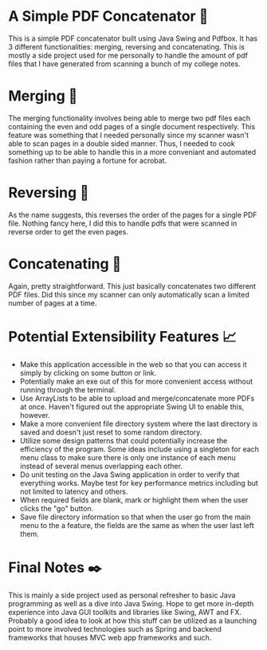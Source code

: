 # A Simple PDF Concatenator :page_facing_up:
This is a simple PDF concatenator built using Java Swing and Pdfbox. It has 3 different functionalities: merging, reversing and concatenating. This is mostly a side project used for me personally to handle the amount of pdf files that I have generated from scanning a bunch of my college notes. 

# Merging :bookmark_tabs:
The merging functionality involves being able to merge two pdf files each containing the even and odd pages of a single document respectively. This feature was something that I needed personally since my scanner wasn't able to scan pages in a double sided manner. Thus, I needed to cook something up to be able to handle this in a more conveniant and automated fashion rather than paying a fortune for acrobat. 

# Reversing :page_with_curl:
As the name suggests, this reverses the order of the pages for a single PDF file. Nothing fancy here, I did this to handle pdfs that were scanned in reverse order to get the even pages. 

# Concatenating :file_folder:
Again, pretty straightforward. This just basically concatenates two different PDF files. Did this since my scanner can only automatically scan a limited number of pages at a time. 

# Potential Extensibility Features :chart_with_upwards_trend:
- Make this application accessible in the web so that you can access it simply by clicking on some button or link. 
- Potentially make an exe out of this for more convenient access without running through the terminal. 
- Use ArrayLists to be able to upload and merge/concatenate more PDFs at once. Haven't figured out the appropriate Swing UI to enable this, however.
- Make a more convenient file directory system where the last directory is saved and doesn't just reset to some random directory.
- Utilize some design patterns that could potentially increase the efficiency of the program. Some ideas include using a singleton for each menu class to make sure there is only one instance of each menu instead of several menus overlapping each other.
- Do unit testing on the Java Swing application in order to verify that everything works. Maybe test for key performance metrics including but not limited to latency and others.
- When required fields are blank, mark or highlight them when the user clicks the "go" button.
- Save file directory information so that when the user go from the main menu to the a feature, the fields are the same as when the user last left them. 

# Final Notes :black_nib:
This is mainly a side project used as personal refresher to basic Java programming as well as a dive into Java Swing. Hope to get more in-depth experience into Java GUI toolkits and libraries like Swing, AWT and FX. Probably a good idea to look at how this stuff can be utilized as a launching point to more involved technologies such as Spring and backend frameworks that houses MVC web app frameworks and such. 
